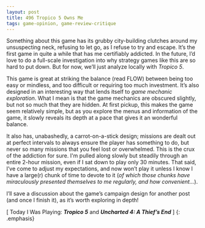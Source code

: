 ```yaml
---
layout: post
title: 496 Tropico 5 Owns Me
tags: game-opinion, game-review-critique
---
```

Something about this game has its grubby city-building clutches around my unsuspecting neck, refusing to let go, as I refuse to try and escape.  It’s the first game in quite a while that has me certifiably addicted.  In the future, I’d love to do a full-scale investigation into why strategy games like this are so hard to put down. But for now, we’ll just analyze locally with *Tropico 5*.

This game is great at striking the balance (read FLOW) between being too easy or mindless, and too difficult or requiring too much investment.  It’s also designed in an interesting way that lends itself to *game mechanic exploration*.  What I mean is that the game mechanics are obscured slightly, but not so much that they are hidden.  At first pickup, this makes the game seem relatively simple, but as you explore the menus and information of the game, it slowly reveals its depth at a pace that gives it an wonderful balance.

It also has, unabashedly, a carrot-on-a-stick design; missions are dealt out at perfect intervals to always ensure the player has something to do, but never so many missions that you feel lost or overwhelmed. This is the crux of the addiction for sure.  I'm pulled along slowly but steadily through an entire 2-hour mission, even if I sat down to play only 30 minutes.  That said, I’ve come to adjust my expectations, and now won’t play it unless I know I have a large(r) chunk of time to devote to it (*of which those chunks have miraculously presented themselves to me regularly, and how convenient…*).

I’ll save a discussion about the game’s campaign design for another post (and once I finish it), as it’s worth exploring in depth!

[ Today I Was Playing: ***Tropico 5*** and ***Uncharted 4: A Thief’s End*** ]
{: .emphasis}